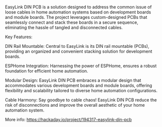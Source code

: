 EasyLink DIN PCB is a solution designed to address the common issue of loose cables in home automation systems based on development boards and module boards. The project leverages custom-designed PCBs that seamlessly connect and stack these boards in a secure sequence, eliminating the hassle of tangled and disconnected cables.

Key Features:

DIN Rail Mountable: Central to EasyLink is its DIN rail mountable (PCBs), providing an organized and convenient stacking solution for development boards.

ESPHome Integration: Harnessing the power of ESPHome, ensures a robust foundation for efficient home automation.

Modular Design: EasyLink DIN PCB embraces a modular design that accommodates various development boards and module boards, offering flexibility and scalability tailored to diverse home automation configurations.

Cable Harmony: Say goodbye to cable chaos! EasyLink DIN PCB reduce the risk of disconnections and improve the overall aesthetic of your home automation system.

More info: https://hackaday.io/project/194317-easylink-din-pcb
